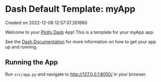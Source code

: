 # Dash Default Template: myApp

Created on 2022-12-06 12:57:37.261660

Welcome to your [Plotly Dash](https://plotly.com/dash/) App! This is a template for your myApp app.

See the [Dash Documentation](https://dash.plotly.com/introduction) for more information on how to get your app up and running.

## Running the App

Run `src/app.py` and navigate to http://127.0.0.1:8050/ in your browser.